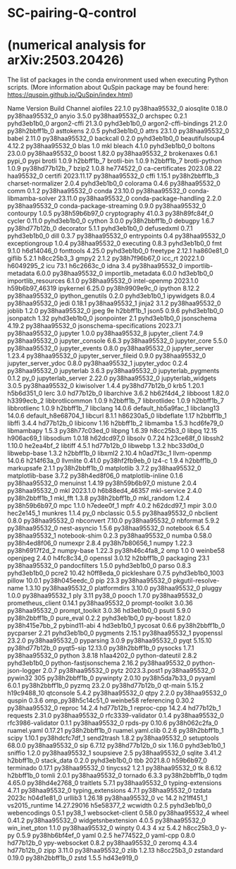 # SC-pairing-Q-control
# (numerical analysis for arXiv:2503.20426)

The list of packages in the conda environment used when executing Python scripts.
(More information about QuSpin package may be found here: https://quspin.github.io/QuSpin/index.html)

  Name                    Version                   Build  Channel
aiofiles                  22.1.0           py38haa95532_0
aiosqlite                 0.18.0           py38haa95532_0
anyio                     3.5.0            py38haa95532_0
archspec                  0.2.1              pyhd3eb1b0_0
argon2-cffi               21.3.0             pyhd3eb1b0_0
argon2-cffi-bindings      21.2.0           py38h2bbff1b_0
asttokens                 2.0.5              pyhd3eb1b0_0
attrs                     23.1.0           py38haa95532_0
babel                     2.11.0           py38haa95532_0
backcall                  0.2.0              pyhd3eb1b0_0
beautifulsoup4            4.12.2           py38haa95532_0
blas                      1.0                         mkl
bleach                    4.1.0              pyhd3eb1b0_0
boltons                   23.0.0           py38haa95532_0
boost                     1.82.0           py38haa95532_2
brokenaxes                0.6.1                    pypi_0    pypi
brotli                    1.0.9                h2bbff1b_7
brotli-bin                1.0.9                h2bbff1b_7
brotli-python             1.0.9            py38hd77b12b_7
bzip2                     1.0.8                he774522_0
ca-certificates           2023.08.22           haa95532_0
certifi                   2023.11.17       py38haa95532_0
cffi                      1.15.1           py38h2bbff1b_3
charset-normalizer        2.0.4              pyhd3eb1b0_0
colorama                  0.4.6            py38haa95532_0
comm                      0.1.2            py38haa95532_0
conda                     23.10.0          py38haa95532_0
conda-libmamba-solver     23.11.0          py38haa95532_0
conda-package-handling    2.2.0            py38haa95532_0
conda-package-streaming   0.9.0            py38haa95532_0
contourpy                 1.0.5            py38h59b6b97_0
cryptography              41.0.3           py38h89fc84f_0
cycler                    0.11.0             pyhd3eb1b0_0
cython                    3.0.0            py38h2bbff1b_0
debugpy                   1.6.7            py38hd77b12b_0
decorator                 5.1.1              pyhd3eb1b0_0
defusedxml                0.7.1              pyhd3eb1b0_0
dill                      0.3.7            py38haa95532_0
entrypoints               0.4              py38haa95532_0
exceptiongroup            1.0.4            py38haa95532_0
executing                 0.8.3              pyhd3eb1b0_0
fmt                       9.1.0                h6d14046_0
fonttools                 4.25.0             pyhd3eb1b0_0
freetype                  2.12.1               ha860e81_0
giflib                    5.2.1                h8cc25b3_3
gmpy2                     2.1.2            py38h7f96b67_0
icc_rt                    2022.1.0             h6049295_2
icu                       73.1                 h6c2663c_0
idna                      3.4              py38haa95532_0
importlib-metadata        6.0.0            py38haa95532_0
importlib_metadata        6.0.0                hd3eb1b0_0
importlib_resources       6.1.0            py38haa95532_0
intel-openmp              2023.1.0         h59b6b97_46319
ipykernel                 6.25.0           py38h9909e9c_0
ipython                   8.12.2           py38haa95532_0
ipython_genutils          0.2.0              pyhd3eb1b0_1
ipywidgets                8.0.4            py38haa95532_0
jedi                      0.18.1           py38haa95532_1
jinja2                    3.1.2            py38haa95532_0
joblib                    1.2.0            py38haa95532_0
jpeg                      9e                   h2bbff1b_1
json5                     0.9.6              pyhd3eb1b0_0
jsonpatch                 1.32               pyhd3eb1b0_0
jsonpointer               2.1                pyhd3eb1b0_0
jsonschema                4.19.2           py38haa95532_0
jsonschema-specifications 2023.7.1         py38haa95532_0
jupyter                   1.0.0            py38haa95532_8
jupyter_client            7.4.9            py38haa95532_0
jupyter_console           6.6.3            py38haa95532_0
jupyter_core              5.5.0            py38haa95532_0
jupyter_events            0.8.0            py38haa95532_0
jupyter_server            1.23.4           py38haa95532_0
jupyter_server_fileid     0.9.0            py38haa95532_0
jupyter_server_ydoc       0.8.0            py38haa95532_1
jupyter_ydoc              0.2.4            py38haa95532_0
jupyterlab                3.6.3            py38haa95532_0
jupyterlab_pygments       0.1.2                      py_0
jupyterlab_server         2.22.0           py38haa95532_0
jupyterlab_widgets        3.0.5            py38haa95532_0
kiwisolver                1.4.4            py38hd77b12b_0
krb5                      1.20.1               h5b6d351_0
lerc                      3.0                  hd77b12b_0
libarchive                3.6.2                hb62f4d4_2
libboost                  1.82.0               h3399ecb_2
libbrotlicommon           1.0.9                h2bbff1b_7
libbrotlidec              1.0.9                h2bbff1b_7
libbrotlienc              1.0.9                h2bbff1b_7
libclang                  14.0.6          default_hb5a9fac_1
libclang13                14.0.6          default_h8e68704_1
libcurl                   8.1.1                h86230a5_0
libdeflate                1.17                 h2bbff1b_1
libffi                    3.4.4                hd77b12b_0
libiconv                  1.16                 h2bbff1b_2
libmamba                  1.5.3                hcd6fe79_0
libmambapy                1.5.3            py38h77c03ed_0
libpng                    1.6.39               h8cc25b3_0
libpq                     12.15                h906ac69_1
libsodium                 1.0.18               h62dcd97_0
libsolv                   0.7.24               h23ce68f_0
libssh2                   1.10.0               he2ea4bf_2
libtiff                   4.5.1                hd77b12b_0
libwebp                   1.3.2                hbc33d0d_0
libwebp-base              1.3.2                h2bbff1b_0
libxml2                   2.10.4               h0ad7f3c_1
llvm-openmp               14.0.6               h214f63a_0
llvmlite                  0.41.0           py38hf2fb9eb_0
lz4-c                     1.9.4                h2bbff1b_0
markupsafe                2.1.1            py38h2bbff1b_0
matplotlib                3.7.2            py38haa95532_0
matplotlib-base           3.7.2            py38h4ed8f06_0
matplotlib-inline         0.1.6            py38haa95532_0
menuinst                  1.4.19           py38h59b6b97_0
mistune                   2.0.4            py38haa95532_0
mkl                       2023.1.0         h6b88ed4_46357
mkl-service               2.4.0            py38h2bbff1b_1
mkl_fft                   1.3.8            py38h2bbff1b_0
mkl_random                1.2.4            py38h59b6b97_0
mpc                       1.1.0                h7edee0f_1
mpfr                      4.0.2                h62dcd97_1
mpir                      3.0.0                hec2e145_1
munkres                   1.1.4                      py_0
nbclassic                 0.5.5            py38haa95532_0
nbclient                  0.8.0            py38haa95532_0
nbconvert                 7.10.0           py38haa95532_0
nbformat                  5.9.2            py38haa95532_0
nest-asyncio              1.5.6            py38haa95532_0
notebook                  6.5.4            py38haa95532_1
notebook-shim             0.2.3            py38haa95532_0
numba                     0.58.0           py38h4ed8f06_0
numexpr                   2.8.4            py38h7b80656_1
numpy                     1.22.3           py38h6917f2d_2
numpy-base                1.22.3           py38h46c4fa8_2
omp                       1.0                           0    weinbe58
openjpeg                  2.4.0                h4fc8c34_0
openssl                   3.0.12               h2bbff1b_0
packaging                 23.1             py38haa95532_0
pandocfilters             1.5.0              pyhd3eb1b0_0
parso                     0.8.3              pyhd3eb1b0_0
pcre2                     10.42                h0ff8eda_0
pickleshare               0.7.5           pyhd3eb1b0_1003
pillow                    10.0.1           py38h045eedc_0
pip                       23.3             py38haa95532_0
pkgutil-resolve-name      1.3.10           py38haa95532_0
platformdirs              3.10.0           py38haa95532_0
pluggy                    1.0.0            py38haa95532_1
ply                       3.11                     py38_0
pooch                     1.7.0            py38haa95532_0
prometheus_client         0.14.1           py38haa95532_0
prompt-toolkit            3.0.36           py38haa95532_0
prompt_toolkit            3.0.36               hd3eb1b0_0
psutil                    5.9.0            py38h2bbff1b_0
pure_eval                 0.2.2              pyhd3eb1b0_0
py-boost                  1.82.0           py38h415e7bb_2
pybind11-abi              4                    hd3eb1b0_1
pycosat                   0.6.6            py38h2bbff1b_0
pycparser                 2.21               pyhd3eb1b0_0
pygments                  2.15.1           py38haa95532_1
pyopenssl                 23.2.0           py38haa95532_0
pyparsing                 3.0.9            py38haa95532_0
pyqt                      5.15.10          py38hd77b12b_0
pyqt5-sip                 12.13.0          py38h2bbff1b_0
pysocks                   1.7.1            py38haa95532_0
python                    3.8.18               h1aa4202_0
python-dateutil           2.8.2              pyhd3eb1b0_0
python-fastjsonschema     2.16.2           py38haa95532_0
python-json-logger        2.0.7            py38haa95532_0
pytz                      2023.3.post1     py38haa95532_0
pywin32                   305              py38h2bbff1b_0
pywinpty                  2.0.10           py38h5da7b33_0
pyyaml                    6.0.1            py38h2bbff1b_0
pyzmq                     23.2.0           py38hd77b12b_0
qt-main                   5.15.2              h19c9488_10
qtconsole                 5.4.2            py38haa95532_0
qtpy                      2.2.0            py38haa95532_0
quspin                    0.3.6           omp_py38h5c14c51_0    weinbe58
referencing               0.30.2           py38haa95532_0
reproc                    14.2.4               hd77b12b_1
reproc-cpp                14.2.4               hd77b12b_1
requests                  2.31.0           py38haa95532_0
rfc3339-validator         0.1.4            py38haa95532_0
rfc3986-validator         0.1.1            py38haa95532_0
rpds-py                   0.10.6           py38h062c2fa_0
ruamel.yaml               0.17.21          py38h2bbff1b_0
ruamel.yaml.clib          0.2.6            py38h2bbff1b_1
scipy                     1.10.1           py38hdcfc7df_1
send2trash                1.8.2            py38haa95532_0
setuptools                68.0.0           py38haa95532_0
sip                       6.7.12           py38hd77b12b_0
six                       1.16.0             pyhd3eb1b0_1
sniffio                   1.2.0            py38haa95532_1
soupsieve                 2.5              py38haa95532_0
sqlite                    3.41.2               h2bbff1b_0
stack_data                0.2.0              pyhd3eb1b0_0
tbb                       2021.8.0             h59b6b97_0
terminado                 0.17.1           py38haa95532_0
tinycss2                  1.2.1            py38haa95532_0
tk                        8.6.12               h2bbff1b_0
tomli                     2.0.1            py38haa95532_0
tornado                   6.3.3            py38h2bbff1b_0
tqdm                      4.65.0           py38hd4e2768_0
traitlets                 5.7.1            py38haa95532_0
typing-extensions         4.7.1            py38haa95532_0
typing_extensions         4.7.1            py38haa95532_0
tzdata                    2023c                h04d1e81_0
urllib3                   1.26.18          py38haa95532_0
vc                        14.2                 h21ff451_1
vs2015_runtime            14.27.29016          h5e58377_2
wcwidth                   0.2.5              pyhd3eb1b0_0
webencodings              0.5.1                    py38_1
websocket-client          0.58.0           py38haa95532_4
wheel                     0.41.2           py38haa95532_0
widgetsnbextension        4.0.5            py38haa95532_0
win_inet_pton             1.1.0            py38haa95532_0
winpty                    0.4.3                         4
xz                        5.4.2                h8cc25b3_0
y-py                      0.5.9            py38hb6bf4ef_0
yaml                      0.2.5                he774522_0
yaml-cpp                  0.8.0                hd77b12b_0
ypy-websocket             0.8.2            py38haa95532_0
zeromq                    4.3.4                hd77b12b_0
zipp                      3.11.0           py38haa95532_0
zlib                      1.2.13               h8cc25b3_0
zstandard                 0.19.0           py38h2bbff1b_0
zstd                      1.5.5                hd43e919_0
